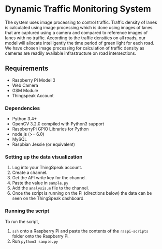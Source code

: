 # Dynamic Traffic Monitoring System

The system uses image processing to control traffic. Traffic density
of lanes is calculated using image processing which is done using images of lanes that are captured
using a camera and compared to reference images of lanes with no traffic. According to the traffic densities on all roads, our model will allocate intelligently the time period of green light for each road. We have chosen image processing for calculation of traffic density as cameras are readily available infrastructure on road intersections.

## Requirements

- Raspberry Pi Model 3
- Web Camera
- GSM Module
- Thingspeak Account

### Dependencies

- Python 3.4+
- OpenCV 3.2.0 compiled with Python3 support
- RaspberryPi GPIO Libraries for Python
- node.js (>= 6.0)
- MySQL
- Raspbian Jessie (or equivalent)

### Setting up the data visualization

1. Log into your ThingSpeak account.
2. Create a channel.
3. Get the API write key for the channel.
4. Paste the value in `sample.py`
5. Add the `analysis.m` file to the channel.
6. Once the script is running on the Pi (directions below) the data can be seen on the ThingSpeak dashboard.

### Running the script

To run the script,

1. `ssh` onto a Raspberry Pi and paste the contents of the `raspi-scripts` folder onto the Raspberry Pi.
2. Run `python3 sample.py`
